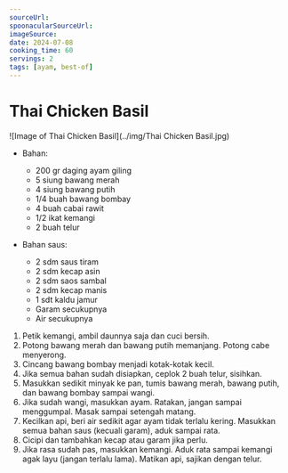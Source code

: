 ```yaml
---
sourceUrl: 
spoonacularSourceUrl: 
imageSource: 
date: 2024-07-08
cooking_time: 60
servings: 2
tags: [ayam, best-of]
---
```

# Thai Chicken Basil

![Image of Thai Chicken Basil](../img/Thai Chicken Basil.jpg)

- Bahan:
  - 200 gr daging ayam giling
  - 5 siung bawang merah
  - 4 siung bawang putih
  - 1/4 buah bawang bombay
  - 4 buah cabai rawit
  - 1/2 ikat kemangi
  - 2 buah telur

- Bahan saus:
  - 2 sdm saus tiram
  - 2 sdm kecap asin
  - 2 sdm saos sambal
  - 2 sdm kecap manis
  - 1 sdt kaldu jamur
  - Garam secukupnya
  - Air secukupnya

1. Petik kemangi, ambil daunnya saja dan cuci bersih.
2. Potong bawang merah dan bawang putih memanjang. Potong cabe menyerong.
3. Cincang bawang bombay menjadi kotak-kotak kecil.
4. Jika semua bahan sudah disiapkan, ceplok 2 buah telur, sisihkan.
5. Masukkan sedikit minyak ke pan, tumis bawang merah, bawang putih, dan bawang bombay sampai wangi. 
6. Jika sudah wangi, masukkan ayam. Ratakan, jangan sampai menggumpal. Masak sampai setengah matang.
7. Kecilkan api, beri air sedikit agar ayam tidak terlalu kering. Masukkan semua bahan saus (kecuali garam), aduk sampai rata.
8. Cicipi dan tambahkan kecap atau garam jika perlu.
9. Jika rasa sudah pas, masukkan kemangi. Aduk rata sampai kemangi agak layu (jangan terlalu lama). Matikan api, sajikan dengan telur.
